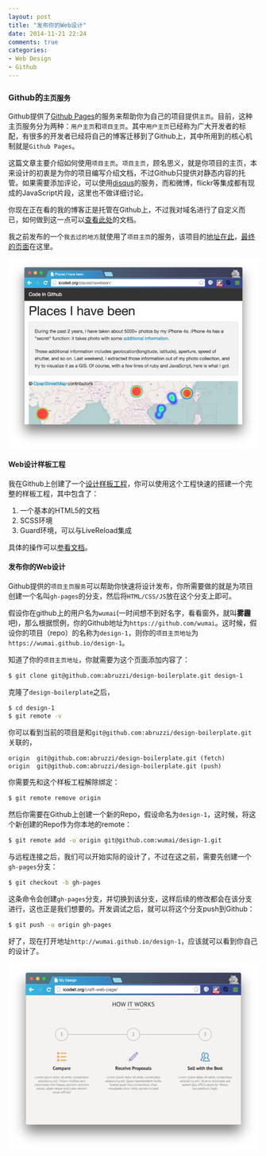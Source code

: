 ```yaml
---
layout: post
title: "发布你的Web设计"
date: 2014-11-21 22:24
comments: true
categories: 
- Web Design
- Github
---
```


### Github的`主页服务`

Github提供了[Github Pages](https://help.github.com/articles/user-organization-and-project-pages/)的服务来帮助你为自己的项目提供`主页`。目前，这种主页服务分为两种：`用户主页`和`项目主页`。其中`用户主页`已经称为广大开发者的标配，有很多的开发者已经将自己的博客迁移到了Github上，其中所用到的核心机制就是`Github Pages`。

这篇文章主要介绍如何使用`项目主页`。`项目主页`，顾名思义，就是你项目的主页，本来设计的初衷是为你的项目编写介绍文档，不过Github只提供对静态内容的托管。如果需要添加评论，可以使用[disqus](https://disqus.com/home/)的服务，而和微博，flickr等集成都有现成的JavaScript片段，这里也不做详细讨论。

你现在正在看的我的博客正是托管在Github上，不过我对域名进行了自定义而已，如何做到这一点可以[查看此处](https://help.github.com/articles/tips-for-configuring-a-cname-record-with-your-dns-provider/)的文档。

我之前发布的一个`我去过的地方`就使用了`项目主页`的服务，该项目的[地址在此](https://github.com/abruzzi/placesihavebeen)，[最终的页面](http://icodeit.org/placesihavebeen/)在这里。

![places I have been](/images/2014/11/places-i-have-been-resized.png)

#### Web设计样板工程

我在Github上创建了一个[设计样板工程](https://github.com/abruzzi/design-boilerplate)，你可以使用这个工程快速的搭建一个完整的样板工程，其中包含了：

1.	一个基本的HTML5的文档
2.	SCSS环境
3.	Guard环境，可以与LiveReload集成

具体的操作可以[参看文档](https://github.com/abruzzi/design-boilerplate/blob/master/README.md)。

#### 发布你的Web设计

Github提供的`项目主页服务`可以帮助你快速将设计发布，你所需要做的就是为项目创建一个名叫`gh-pages`的分支，然后将`HTML/CSS/JS`放在这个分支上即可。

假设你在github上的用户名为`wumai`(一时间想不到好名字，看看窗外，就叫**雾霾**吧)，那么根据惯例，你的Github地址为`https://github.com/wumai`。这时候，假设你的项目（repo）的名称为`design-1`，则你的`项目主页地址`为`https://wumai.github.io/design-1`。

知道了你的`项目主页地址`，你就需要为这个页面添加内容了：

```sh
$ git clone git@github.com:abruzzi/design-boilerplate.git design-1
```

克隆了`design-boilerplate`之后，

```sh
$ cd design-1
$ git remote -v
```

你可以看到当前的项目是和`git@github.com:abruzzi/design-boilerplate.git`关联的，

```
origin	git@github.com:abruzzi/design-boilerplate.git (fetch)
origin	git@github.com:abruzzi/design-boilerplate.git (push)
```

你需要先和这个样板工程解除绑定：

```sh
$ git remote remove origin
```

然后你需要在Github上创建一个新的Repo，假设命名为`design-1`，这时候，将这个新创建的Repo作为你本地的remote：

```sh
$ git remote add -u origin git@github.com:wumai/design-1.git
```

与远程连接之后，我们可以开始实际的设计了，不过在这之前，需要先创建一个`gh-pages`分支：

```sh
$ git checkout -b gh-pages
```

这条命令会创建`gh-pages`分支，并切换到该分支，这样后续的修改都会在该分支进行，这也正是我们想要的。开发调试之后，就可以将这个分支push到Github：

```sh
$ git push -u origin gh-pages
```

好了，现在打开地址`http://wumai.github.io/design-1`，应该就可以看到你自己的设计了。

![web design](/images/2014/11/web-design-resized.png)